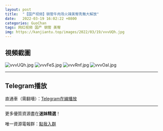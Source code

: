 ```yaml
---
layout: post
title:  "【国产视频】钢管牛肉场火辣美臀秀舞大解放"
date:   2022-03-19 16:02:22 +0800
categories: GuoChan
tags: 网红视频 国产 钢管 美臀
img: https://kanjiantu.top/images/2022/03/19/vvvUQh.jpg
---
```



## 視頻截圖

![vvvUQh.jpg](https://kanjiantu.top/images/2022/03/19/vvvUQh.jpg)
![vvvFeS.jpg](https://kanjiantu.top/images/2022/03/19/vvvFeS.jpg)
![vvvRnf.jpg](https://kanjiantu.top/images/2022/03/19/vvvRnf.jpg)
![vvvOaI.jpg](https://kanjiantu.top/images/2022/03/19/vvvOaI.jpg)

* * *
## Telegram播放

直通車（需翻墻）：[Telegram在線播放](https://t.me/mimeijingxuan/198)

* * *
更多優質資源盡在**迷妹精選**！

唯一資源電報群：[點我入群](https://t.me/mimeijingxuan)



